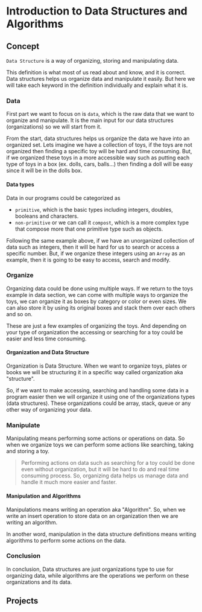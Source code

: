 # Introduction to Data Structures and Algorithms

## Concept
`Data Structure` is a way of organizing, storing and manipulating data. 

This definition is what most of us read about and know, and it is correct. Data structures helps us organize data and manipulate it easily. But here we will take each keyword in the definition individually and explain what it is.

### Data
First part we want to focus on is `data`, which is the raw data that we want to organize and manipulate. It is the main input for our data structures (organizations) so we will start from it. 

From the start, data structures helps us organize the data we have into an organized set. Lets imagine we have a collection of toys, if the toys are not organized then finding a specific toy will be hard and time consuming. But, if we organized these toys in a more accessible way such as putting each type of toys in a box (ex. dolls, cars, balls...) then finding a doll will be easy since it will be in the dolls box.

#### Data types
Data in our programs could be categorized as
-  `primitive`, which is the basic types including integers, doubles, booleans and characters.
-  `non-primitive` or we can call it `compost`, which is a more complex type that compose more that one primitive type such as objects.

Following the same example above, if we have an unorganized collection of data such as integers, then it will be hard for us to search or access a specific number. But, if we organize these integers using an `Array` as an example, then it is going to be easy to access, search and modify.


### Organize
Organizing data could be done using multiple ways. If we return to the toys example in data section, we can come with multiple ways to organize the toys, we can organize it as boxes by category or color or even sizes. We can also store it by using its original boxes and stack them over each others and so on. 

These are just a few examples of organizing the toys. And depending on your type of organization the accessing or searching for a toy could be easier and less time consuming.

#### Organization and Data Structure
Organization is Data Structure. When we want to organize toys, plates or books we will be structuring it in a specific way called organization aka "structure". 

So, if we want to make accessing, searching and handling some data in a program easier then we will organize it using one of the organizations types (data structures). These organizations could be array, stack, queue or any other way of organizing your data.


### Manipulate 
Manipulating means performing some actions or operations on data. So when we organize toys we can perform some actions like searching, taking and storing a toy.

> Performing actions on data such as searching for a toy could be done even without organization, but it will be hard to do and real time consuming process. So, organizing data helps us manage data and handle it much more easier and faster.

#### Manipulation and Algorithms
Manipulations means writing an operation aka "Algorithm". So, when we write an insert operation to store data on an organization then we are writing an algorithm. 

In another word, manipulation in the data structure definitions means writing algorithms to perform some actions on the data.

### Conclusion 

In conclusion, Data structures are just organizations type to use for organizing data, while algorithms are the operations we perform on these organizations and its data.


## Projects
<!-- the project should be using one of the animation tools to structure data in any way. and perform some action on it such as inserting a value -->